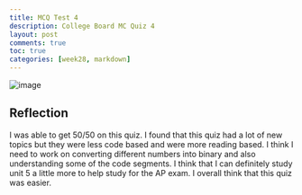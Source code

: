 ```yaml
---
title: MCQ Test 4
description: College Board MC Quiz 4
layout: post
comments: true
toc: true
categories: [week28, markdown]
---
```


![image](https://cdn.discordapp.com/attachments/1068416415251570689/1092292587760668752/IMG_5948.jpg)

## Reflection

I was able to get 50/50 on this quiz. I found that this quiz had a lot of new topics but they were less code based and were more reading based. I think I need to work on converting different numbers into binary and also understanding some of the code segments. I think that I can definitely study unit 5 a little more to help study for the AP exam. I overall think that this quiz was easier.